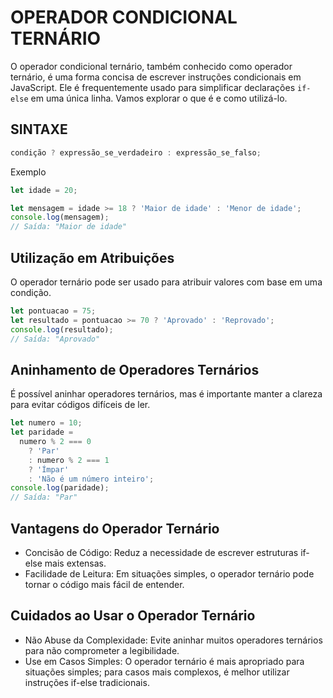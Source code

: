# OPERADOR CONDICIONAL TERNÁRIO

O operador condicional ternário, também conhecido como operador ternário, é uma forma concisa de escrever instruções condicionais em JavaScript. Ele é frequentemente usado para simplificar declarações `if-else` em uma única linha. Vamos explorar o que é e como utilizá-lo.

## SINTAXE

```js
condição ? expressão_se_verdadeiro : expressão_se_falso;
```

Exemplo

```js
let idade = 20;

let mensagem = idade >= 18 ? 'Maior de idade' : 'Menor de idade';
console.log(mensagem);
// Saída: "Maior de idade"
```

## Utilização em Atribuições

O operador ternário pode ser usado para atribuir valores com base em uma condição.

```js
let pontuacao = 75;
let resultado = pontuacao >= 70 ? 'Aprovado' : 'Reprovado';
console.log(resultado);
// Saída: "Aprovado"
```

## Aninhamento de Operadores Ternários

É possível aninhar operadores ternários, mas é importante manter a clareza para evitar códigos difíceis de ler.

```js
let numero = 10;
let paridade =
  numero % 2 === 0
    ? 'Par'
    : numero % 2 === 1
    ? 'Ímpar'
    : 'Não é um número inteiro';
console.log(paridade);
// Saída: "Par"
```

## Vantagens do Operador Ternário

- Concisão de Código: Reduz a necessidade de escrever estruturas if-else mais extensas.
- Facilidade de Leitura: Em situações simples, o operador ternário pode tornar o código mais fácil de entender.

## Cuidados ao Usar o Operador Ternário

- Não Abuse da Complexidade: Evite aninhar muitos operadores ternários para não comprometer a legibilidade.
- Use em Casos Simples: O operador ternário é mais apropriado para situações simples; para casos mais complexos, é melhor utilizar instruções if-else tradicionais.
